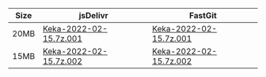 |    Size   |     jsDelivr  | FastGit |
|  ---  |  ---  |  ---  |
| 20MB | [Keka-2022-02-15.7z.001](https://cdn.jsdelivr.net/gh/appleians/Keka@main/Keka-2022-02-15.7z.001) | [Keka-2022-02-15.7z.001](https://raw.fastgit.org/appleians/Keka/main/Keka-2022-02-15.7z.001) |
| 15MB | [Keka-2022-02-15.7z.002](https://cdn.jsdelivr.net/gh/appleians/Keka@main/Keka-2022-02-15.7z.002) | [Keka-2022-02-15.7z.002](https://raw.fastgit.org/appleians/Keka/main/Keka-2022-02-15.7z.002) |
